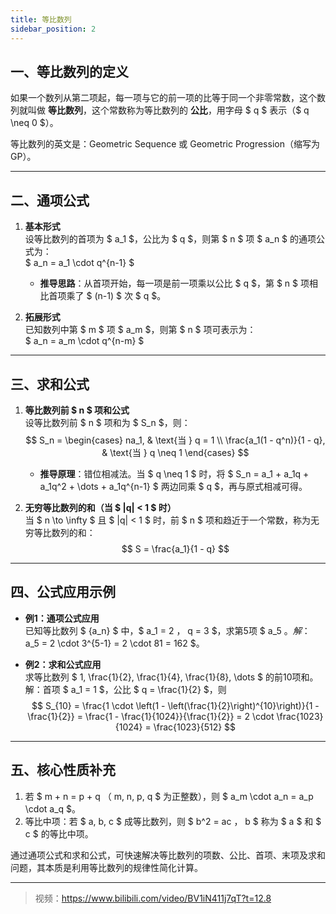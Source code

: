 ```yaml
---
title: 等比数列
sidebar_position: 2
---
```


## **一、等比数列的定义**  
如果一个数列从第二项起，每一项与它的前一项的比等于同一个非零常数，这个数列就叫做 **等比数列**，这个常数称为等比数列的 **公比**，用字母 $ q $ 表示（$ q \neq 0 $）。  

等比数列的英文是：Geometric Sequence 或 Geometric Progression（缩写为 GP）。

---

## **二、通项公式**  
1. **基本形式**  
   设等比数列的首项为 $ a_1 $，公比为 $ q $，则第 $ n $ 项 $ a_n $ 的通项公式为：  
   $ a_n = a_1 \cdot q^{n-1} $  
   - **推导思路**：从首项开始，每一项是前一项乘以公比 $ q $，第 $ n $ 项相比首项乘了 $ (n-1) $ 次 $ q $。  

2. **拓展形式**  
   已知数列中第 $ m $ 项 $ a_m $，则第 $ n $ 项可表示为：  
   $ a_n = a_m \cdot q^{n-m} $  

---

## **三、求和公式**  
1. **等比数列前 $ n $ 项和公式**  
   设等比数列前 $ n $ 项和为 $ S_n $，则：  
   $$
   S_n = \begin{cases} 
   na_1, & \text{当 } q = 1 \\
   \frac{a_1(1 - q^n)}{1 - q}, & \text{当 } q \neq 1 
   \end{cases}
   $$  
   - **推导原理**：错位相减法。当 $ q \neq 1 $ 时，将 $ S_n = a_1 + a_1q + a_1q^2 + \dots + a_1q^{n-1} $ 两边同乘 $ q $，再与原式相减可得。  

2. **无穷等比数列的和（当 $ |q| < 1 $ 时）**  
   当 $ n \to \infty $ 且 $ |q| < 1 $ 时，前 $ n $ 项和趋近于一个常数，称为无穷等比数列的和：  
   $$
   S = \frac{a_1}{1 - q}
   $$  

---

## **四、公式应用示例**  
- **例1：通项公式应用**  
  已知等比数列 $ \{a_n\} $ 中，$ a_1 = 2 $，$ q = 3 $，求第5项 $ a_5 $。  
  解：$ a_5 = 2 \cdot 3^{5-1} = 2 \cdot 81 = 162 $。  

- **例2：求和公式应用**  
  求等比数列 $ 1, \frac{1}{2}, \frac{1}{4}, \frac{1}{8}, \dots $ 的前10项和。  
  解：首项 $ a_1 = 1 $，公比 $ q = \frac{1}{2} $，则  
  $$
  S_{10} = \frac{1 \cdot \left(1 - \left(\frac{1}{2}\right)^{10}\right)}{1 - \frac{1}{2}} = \frac{1 - \frac{1}{1024}}{\frac{1}{2}} = 2 \cdot \frac{1023}{1024} = \frac{1023}{512}
  $$  

---

## **五、核心性质补充**  
1. 若 $ m + n = p + q $（$ m, n, p, q $ 为正整数），则 $ a_m \cdot a_n = a_p \cdot a_q $。  
2. 等比中项：若 $ a, b, c $ 成等比数列，则 $ b^2 = ac $，$ b $ 称为 $ a $ 和 $ c $ 的等比中项。  

通过通项公式和求和公式，可快速解决等比数列的项数、公比、首项、末项及求和问题，其本质是利用等比数列的规律性简化计算。

---

> 视频：https://www.bilibili.com/video/BV1iN411j7qT?t=12.8